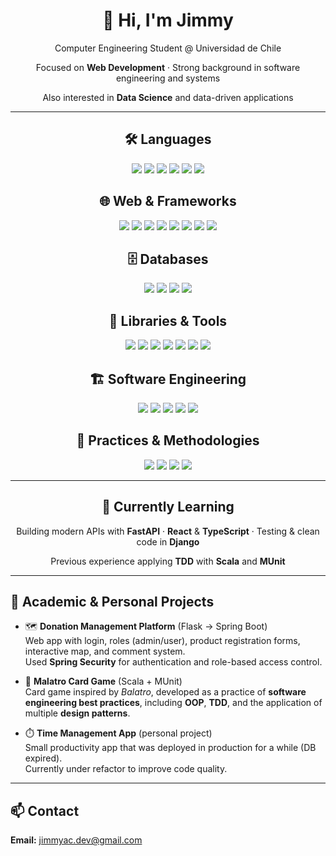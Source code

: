 <!-- PROFILE HEADER -->
<div align="center">
  <h1>👋 Hi, I'm Jimmy</h1>
  <p>Computer Engineering Student @ Universidad de Chile</p>
  <p>Focused on <b>Web Development</b> · Strong background in software engineering and systems</p>
  <p>Also interested in <b>Data Science</b> and data-driven applications</p>
</div>

---

<!-- LANGUAGES -->
<div align="center">
  <h2>🛠️ Languages</h2>
  <p>
    <img src="https://img.shields.io/badge/Python-3776AB?style=for-the-badge&logo=python&logoColor=white"/>
    <img src="https://img.shields.io/badge/Java-007396?style=for-the-badge&logo=java&logoColor=white"/>
    <img src="https://img.shields.io/badge/JavaScript-F7DF1E?style=for-the-badge&logo=javascript&logoColor=black"/>
    <img src="https://img.shields.io/badge/C-A8B9CC?style=for-the-badge&logo=c&logoColor=black"/>
    <img src="https://img.shields.io/badge/Scala-DC322F?style=for-the-badge&logo=scala&logoColor=white"/>
    <img src="https://img.shields.io/badge/SQL-4479A1?style=for-the-badge&logo=postgresql&logoColor=white"/>
  </p>
</div>

<!-- WEB / FRAMEWORKS -->
<div align="center">
  <h2>🌐 Web & Frameworks</h2>
  <p>
    <img src="https://img.shields.io/badge/Django-092E20?style=for-the-badge&logo=django&logoColor=white"/>
    <img src="https://img.shields.io/badge/Flask-000000?style=for-the-badge&logo=flask&logoColor=white"/>
    <img src="https://img.shields.io/badge/Spring_Boot-6DB33F?style=for-the-badge&logo=springboot&logoColor=white"/>
    <img src="https://img.shields.io/badge/Spring_Security-6DB33F?style=for-the-badge&logo=springsecurity&logoColor=white"/>
    <img src="https://img.shields.io/badge/HTML5-E34F26?style=for-the-badge&logo=html5&logoColor=white"/>
    <img src="https://img.shields.io/badge/CSS3-1572B6?style=for-the-badge&logo=css3&logoColor=white"/>
    <img src="https://img.shields.io/badge/Bootstrap-7952B3?style=for-the-badge&logo=bootstrap&logoColor=white"/>
    <img src="https://img.shields.io/badge/Tailwind_CSS-06B6D4?style=for-the-badge&logo=tailwindcss&logoColor=white"/>
  </p>
</div>

<!-- DATABASES -->
<div align="center">
  <h2>🗄️ Databases</h2>
  <p>
    <img src="https://img.shields.io/badge/PostgreSQL-4169E1?style=for-the-badge&logo=postgresql&logoColor=white"/>
    <img src="https://img.shields.io/badge/MySQL-4479A1?style=for-the-badge&logo=mysql&logoColor=white"/>
    <img src="https://img.shields.io/badge/SQLite-07405E?style=for-the-badge&logo=sqlite&logoColor=white"/>
    <img src="https://img.shields.io/badge/MongoDB-47A248?style=for-the-badge&logo=mongodb&logoColor=white"/>
  </p>
</div>

<!-- TOOLS -->
<div align="center">
  <h2>🔧 Libraries & Tools</h2>
  <p>
    <img src="https://img.shields.io/badge/Pandas-150458?style=for-the-badge&logo=pandas&logoColor=white"/>
    <img src="https://img.shields.io/badge/NumPy-013243?style=for-the-badge&logo=numpy&logoColor=white"/>
    <img src="https://img.shields.io/badge/MUnit_(Scala)-DC322F?style=for-the-badge&logo=scala&logoColor=white"/>
    <img src="https://img.shields.io/badge/Git-F05032?style=for-the-badge&logo=git&logoColor=white"/>
    <img src="https://img.shields.io/badge/Linux-FCC624?style=for-the-badge&logo=linux&logoColor=black"/>
    <img src="https://img.shields.io/badge/VS%20Code-0078D4?style=for-the-badge&logo=visualstudiocode&logoColor=white"/>
    <img src="https://img.shields.io/badge/Docker-2496ED?style=for-the-badge&logo=docker&logoColor=white"/>
  </p>
</div>

<!-- SE / PRACTICES -->
<div align="center">
  <h2>🏗️ Software Engineering</h2>
  <p>
    <img src="https://img.shields.io/badge/OOP-000000?style=for-the-badge&logo=dependabot&logoColor=white"/>
    <img src="https://img.shields.io/badge/SOLID-6DB33F?style=for-the-badge&logo=jekyll&logoColor=white"/>
    <img src="https://img.shields.io/badge/TDD-000000?style=for-the-badge&logo=testcafe&logoColor=white"/>
    <img src="https://img.shields.io/badge/Data_Structures-555555?style=for-the-badge&logo=openbadges&logoColor=white"/>
    <img src="https://img.shields.io/badge/DDD-0A66C2?style=for-the-badge&logo=bookstack&logoColor=white"/>
  </p>
</div>

<!-- METHODOLOGIES -->
<div align="center">
  <h2>🔄 Practices & Methodologies</h2>
  <p>
    <img src="https://img.shields.io/badge/Scrum-009FDA?style=for-the-badge&logo=jira&logoColor=white"/>
    <img src="https://img.shields.io/badge/Kanban-0052CC?style=for-the-badge&logo=trello&logoColor=white"/>
    <img src="https://img.shields.io/badge/Pair_Programming-FF69B4?style=for-the-badge&logo=handshake&logoColor=white"/>
    <img src="https://img.shields.io/badge/Code_Reviews-181717?style=for-the-badge&logo=github&logoColor=white"/>
  </p>
</div>

---

<!-- CURRENTLY LEARNING -->
<div align="center">
  <h2>🌱 Currently Learning</h2>
  <p>Building modern APIs with <b>FastAPI</b> · <b>React</b> & <b>TypeScript</b> · Testing & clean code in <b>Django</b></p>
  <p>Previous experience applying <b>TDD</b> with <b>Scala</b> and <b>MUnit</b></p>
</div>

---

<!-- PROJECTS -->
<h2>📂 Academic & Personal Projects</h2>

- 🗺️ <b>Donation Management Platform</b> (Flask → Spring Boot)  
  Web app with login, roles (admin/user), product registration forms, interactive map, and comment system.  
  Used <b>Spring Security</b> for authentication and role-based access control.

- 🎴 <b>Malatro Card Game</b> (Scala + MUnit)  
  Card game inspired by <i>Balatro</i>, developed as a practice of <b>software engineering best practices</b>, including <b>OOP</b>, <b>TDD</b>, and the application of multiple <b>design patterns</b>.

- ⏱️ <b>Time Management App</b> (personal project)  
  Small productivity app that was deployed in production for a while (DB expired).  
  Currently under refactor to improve code quality.

---

<!-- CONTACT -->
<div>
  <h2>📫 Contact</h2>
  <p><b>Email:</b> <a href="mailto:jimmyac.dev@gmail.com">jimmyac.dev@gmail.com</a></p>
</div>




